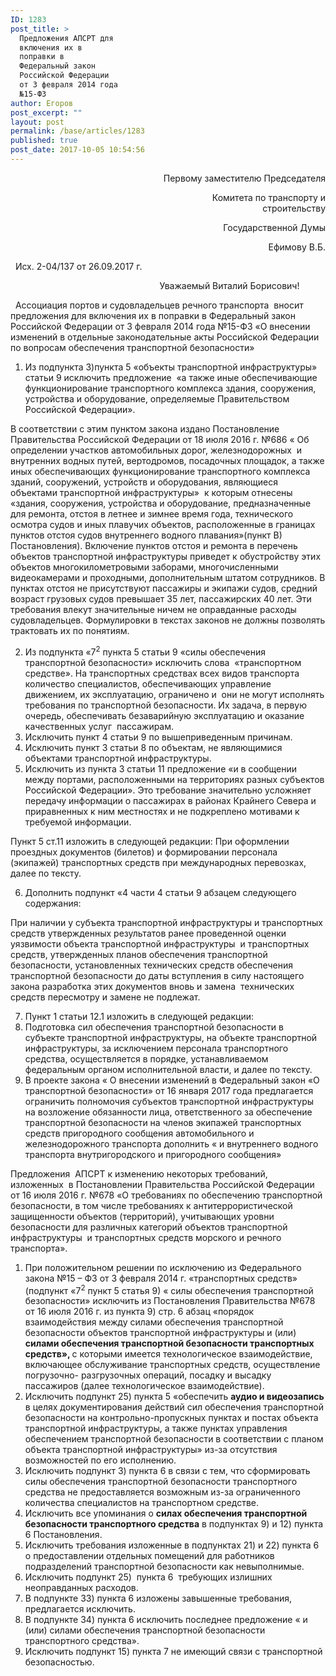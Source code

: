 ```yaml
---
ID: 1283
post_title: >
  Предложения АПСРТ для
  включения их в
  поправки в
  Федеральный закон
  Российской Федерации
  от 3 февраля 2014 года
  №15-ФЗ
author: Егоров
post_excerpt: ""
layout: post
permalink: /base/articles/1283
published: true
post_date: 2017-10-05 10:54:56
---
```

<p style="text-align: right;">Первому заместителю Председателя</p>
<p style="text-align: right;">                                                                Комитета по транспорту и строительству</p>
<p style="text-align: right;">                                                                Государственной Думы</p>
<p style="text-align: right;">                                                                Ефимову В.Б.</p>
&nbsp;
Исх. 2-04/137 от 26.09.2017 г.
&nbsp;
<p style="text-align: center;">                                                  Уважаемый Виталий Борисович!</p>
&nbsp;
Ассоциация портов и судовладельцев речного транспорта  вносит предложения для включения их в поправки в Федеральный закон Российской Федерации от 3 февраля 2014 года №15-ФЗ «О внесении изменений в отдельные законодательные акты Российской Федерации по вопросам обеспечения транспортной безопасности»
<ol>
 	<li>Из подпункта 3)пункта 5 «объекты транспортной инфраструктуры» статьи 9 исключить предложение  «а также иные обеспечивающие функционирование транспортного комплекса здания, сооружения, устройства и оборудование, определяемые Правительством Российской Федерации».</li>
</ol>
В соответствии с этим пунктом закона издано Постановление Правительства Российской Федерации от 18 июля 2016 г. №686 « Об определении участков автомобильных дорог, железнодорожных  и внутренних водных путей, вертодромов, посадочных площадок, а также иных обеспечивающих функционирование транспортного комплекса зданий, сооружений, устройств и оборудования, являющиеся  объектами транспортной инфраструктуры»  к которым отнесены «здания, сооружения, устройства и оборудование, предназначенные для ремонта, отстоя в летнее и зимнее время года, технического осмотра судов и иных плавучих объектов, расположенные в границах пунктов отстоя судов внутреннего водного плавания»(пункт В) Постановления). Включение пунктов отстоя и ремонта в перечень объектов транспортной инфраструктуры приведет к обустройству этих объектов многокилометровыми заборами, многочисленными видеокамерами и проходными, дополнительным штатом сотрудников. В пунктах отстоя не присутствуют пассажиры и экипажи судов, средний возраст грузовых судов превышает 35 лет, пассажирских 40 лет. Эти требования влекут значительные ничем не оправданные расходы судовладельцев. Формулировки в текстах законов не должны позволять трактовать их по понятиям.
<ol start="2">
 	<li>Из подпункта «7<sup>2</sup> пункта 5 статьи 9 «силы обеспечения транспортной безопасности» исключить слова  «транспортном средстве». На транспортных средствах всех видов транспорта количество специалистов, обеспечивающих управление движением, их эксплуатацию, ограничено и  они не могут исполнять требования по транспортной безопасности. Их задача, в первую очередь, обеспечивать безаварийную эксплуатацию и оказание качественных услуг  пассажирам.</li>
 	<li>Исключить пункт 4 статьи 9 по вышеприведенным причинам.</li>
 	<li>Исключить пункт 3 статьи 8 по объектам, не являющимися объектами транспортной инфраструктуры.</li>
 	<li>Исключить из пункта 3 статьи 11 предложение «и в сообщении между портами, расположенными на территориях разных субъектов Российской Федерации». Это требование значительно усложняет передачу информации о пассажирах в районах Крайнего Севера и приравненных к ним местностях и не подкреплено мотивами к требуемой информации.</li>
</ol>
Пункт 5 ст.11 изложить в следующей редакции:
При оформлении проездных документов (билетов) и формировании персонала (экипажей) транспортных средств при международных перевозках, далее по тексту.
<ol start="6">
 	<li>Дополнить подпункт «4 части 4 статьи 9 абзацем следующего содержания:</li>
</ol>
При наличии у субъекта транспортной инфраструктуры и транспортных средств утвержденных результатов ранее проведенной оценки  уязвимости объекта транспортной инфраструктуры  и транспортных средств, утвержденных планов обеспечения транспортной безопасности, установленных технических средств обеспечения транспортной безопасности до даты вступления в силу настоящего закона разработка этих документов вновь и замена  технических средств пересмотру и замене не подлежат.
<ol start="7">
 	<li>Пункт 1 статьи 12.1 изложить в следующей редакции:</li>
 	<li>Подготовка сил обеспечения транспортной безопасности в субъекте транспортной инфраструктуры, на объекте транспортной инфраструктуры, за исключением персонала транспортного средства, осуществляется в порядке, устанавливаемом федеральным органом исполнительной власти, и далее по тексту.</li>
 	<li>В проекте закона « О внесении изменений в Федеральный закон «О транспортной безопасности» от 16 января 2017 года предлагается ограничить полномочия субъектов транспортной инфраструктуры на возложение обязанности лица, ответственного за обеспечение транспортной безопасности на членов экипажей транспортных средств пригородного сообщения автомобильного и железнодорожного транспорта дополнить « и внутреннего водного транспорта внутригородского и пригородного сообщения»</li>
</ol>
Предложения  АПСРТ к изменению некоторых требований, изложенных  в Постановлении Правительства Российской Федерации от 16 июля 2016 г. №678 «О требованиях по обеспечению транспортной безопасности, в том числе требованиях к антитеррористической защищенности объектов (территорий), учитывающих уровни безопасности для различных категорий объектов транспортной инфраструктуры  и транспортных средств морского и речного транспорта».
<ol>
 	<li>При положительном решении по исключению из Федерального закона №15 – ФЗ от 3 февраля 2014 г. «транспортных средств» (подпункт «7<sup>2</sup> пункт 5 статья 9) « силы обеспечения транспортной безопасности» исключить из Постановления Правительства №678 от 16 июля 2016 г. из пункта 9) стр. 6 абзац «порядок взаимодействия между силами обеспечения транспортной безопасности объектов транспортной инфраструктуры и (или) <strong>силами обеспечения транспортной безопасности транспортных средств», </strong>с которыми имеется технологическое взаимодействие, включающее обслуживание транспортных средств, осуществление погрузочно- разгрузочных операций, посадку и высадку пассажиров (далее технологическое взаимодействие).</li>
 	<li>Исключить подпункт 25) пункта 5 «обеспечить <strong>аудио и видеозапись</strong> в целях документирования действий сил обеспечения транспортной безопасности на контрольно-пропускных пунктах и постах объекта транспортной инфраструктуры, а также пунктах управления обеспечением транспортной безопасности в соответствии с планом объекта транспортной инфраструктуры» из-за отсутствия возможностей по его исполнению.</li>
 	<li>Исключить подпункт 3) пункта 6 в связи с тем, что сформировать силы обеспечения транспортной безопасности транспортного средства не предоставляется возможным из-за ограниченного количества специалистов на транспортном средстве.</li>
 	<li>Исключить все упоминания о <strong>силах обеспечения транспортной безопасности транспортного средства</strong> в подпунктах 9) и 12) пункта 6 Постановления.</li>
 	<li>Исключить требования изложенные в подпунктах 21) и 22) пункта 6 о предоставлении отдельных помещений для работников подразделений транспортной безопасности как невыполнимые.</li>
 	<li>Исключить подпункт 25)  пункта 6  требующих излишних неоправданных расходов.</li>
 	<li>В подпункте 33) пункта 6 изложены завышенные требования, предлагается исключить.</li>
 	<li>В подпункте 34) пункта 6 исключить последнее предложение « и (или) силами обеспечения транспортной безопасности транспортного средства».</li>
 	<li>Исключить подпункт 15) пункта 7 не имеющий связи с транспортной безопасностью.</li>
</ol>
&nbsp;